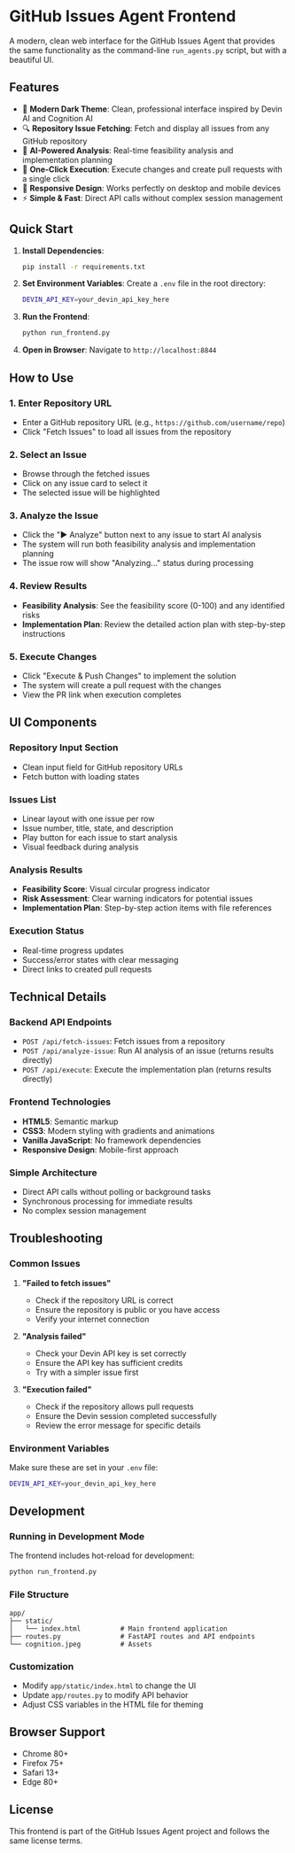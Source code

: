 # GitHub Issues Agent Frontend

A modern, clean web interface for the GitHub Issues Agent that provides the same functionality as the command-line `run_agents.py` script, but with a beautiful UI.

## Features

- 🎨 **Modern Dark Theme**: Clean, professional interface inspired by Devin AI and Cognition AI
- 🔍 **Repository Issue Fetching**: Fetch and display all issues from any GitHub repository
- 🤖 **AI-Powered Analysis**: Real-time feasibility analysis and implementation planning
- 🚀 **One-Click Execution**: Execute changes and create pull requests with a single click
- 📱 **Responsive Design**: Works perfectly on desktop and mobile devices
- ⚡ **Simple & Fast**: Direct API calls without complex session management

## Quick Start

1. **Install Dependencies**:
   ```bash
   pip install -r requirements.txt
   ```

2. **Set Environment Variables**:
   Create a `.env` file in the root directory:
   ```bash
   DEVIN_API_KEY=your_devin_api_key_here
   ```

3. **Run the Frontend**:
   ```bash
   python run_frontend.py
   ```

4. **Open in Browser**:
   Navigate to `http://localhost:8844`

## How to Use

### 1. Enter Repository URL
- Enter a GitHub repository URL (e.g., `https://github.com/username/repo`)
- Click "Fetch Issues" to load all issues from the repository

### 2. Select an Issue
- Browse through the fetched issues
- Click on any issue card to select it
- The selected issue will be highlighted

### 3. Analyze the Issue
- Click the "▶️ Analyze" button next to any issue to start AI analysis
- The system will run both feasibility analysis and implementation planning
- The issue row will show "Analyzing..." status during processing

### 4. Review Results
- **Feasibility Analysis**: See the feasibility score (0-100) and any identified risks
- **Implementation Plan**: Review the detailed action plan with step-by-step instructions

### 5. Execute Changes
- Click "Execute & Push Changes" to implement the solution
- The system will create a pull request with the changes
- View the PR link when execution completes

## UI Components

### Repository Input Section
- Clean input field for GitHub repository URLs
- Fetch button with loading states

### Issues List
- Linear layout with one issue per row
- Issue number, title, state, and description
- Play button for each issue to start analysis
- Visual feedback during analysis

### Analysis Results
- **Feasibility Score**: Visual circular progress indicator
- **Risk Assessment**: Clear warning indicators for potential issues
- **Implementation Plan**: Step-by-step action items with file references

### Execution Status
- Real-time progress updates
- Success/error states with clear messaging
- Direct links to created pull requests

## Technical Details

### Backend API Endpoints
- `POST /api/fetch-issues`: Fetch issues from a repository
- `POST /api/analyze-issue`: Run AI analysis of an issue (returns results directly)
- `POST /api/execute`: Execute the implementation plan (returns results directly)

### Frontend Technologies
- **HTML5**: Semantic markup
- **CSS3**: Modern styling with gradients and animations
- **Vanilla JavaScript**: No framework dependencies
- **Responsive Design**: Mobile-first approach

### Simple Architecture
- Direct API calls without polling or background tasks
- Synchronous processing for immediate results
- No complex session management

## Troubleshooting

### Common Issues

1. **"Failed to fetch issues"**
   - Check if the repository URL is correct
   - Ensure the repository is public or you have access
   - Verify your internet connection

2. **"Analysis failed"**
   - Check your Devin API key is set correctly
   - Ensure the API key has sufficient credits
   - Try with a simpler issue first

3. **"Execution failed"**
   - Check if the repository allows pull requests
   - Ensure the Devin session completed successfully
   - Review the error message for specific details

### Environment Variables
Make sure these are set in your `.env` file:
```bash
DEVIN_API_KEY=your_devin_api_key_here
```

## Development

### Running in Development Mode
The frontend includes hot-reload for development:
```bash
python run_frontend.py
```

### File Structure
```
app/
├── static/
│   └── index.html          # Main frontend application
├── routes.py               # FastAPI routes and API endpoints
└── cognition.jpeg          # Assets
```

### Customization
- Modify `app/static/index.html` to change the UI
- Update `app/routes.py` to modify API behavior
- Adjust CSS variables in the HTML file for theming

## Browser Support

- Chrome 80+
- Firefox 75+
- Safari 13+
- Edge 80+

## License

This frontend is part of the GitHub Issues Agent project and follows the same license terms. 